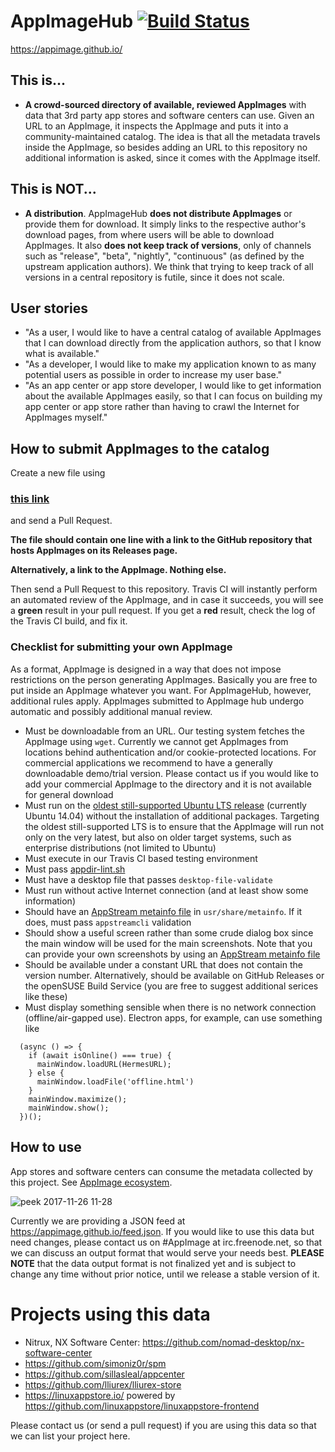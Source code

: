# AppImageHub [![Build Status](https://travis-ci.org/AppImage/appimage.github.io.svg?branch=master)](https://travis-ci.org/AppImage/appimage.github.io)

https://appimage.github.io/


## This is...

* __A crowd-sourced directory of available, reviewed AppImages__ with data that 3rd party app stores and software centers can use. Given an URL to an AppImage, it inspects the AppImage and puts it into a community-maintained catalog. The idea is that all the metadata travels inside the AppImage, so besides adding an URL to this repository no additional information is asked, since it comes with the AppImage itself.

## This is NOT...

* __A distribution__. AppImageHub __does not distribute AppImages__ or provide them for download. It simply links to the respective author's download pages, from where users will be able to download AppImages. It also __does not keep track of versions__, only of channels such as "release", "beta", "nightly", "continuous" (as defined by the upstream application authors). We think that trying to keep track of all versions in a central repository is futile, since it does not scale.

## User stories

* "As a user, I would like to have a central catalog of available AppImages that I can download directly from the application authors, so that I know what is available."
* "As a developer, I would like to make my application known to as many potential users as possible in order to increase my user base."
* "As an app center or app store developer, I would like to get information about the available AppImages easily, so that I can focus on building my app center or app store rather than having to crawl the Internet for AppImages myself."

## How to submit AppImages to the catalog

Create a new file using

### **[this link](https://github.com/AppImage/AppImageHub/new/master/data)**

and send a Pull Request. 

**The file should contain one line with a link to the GitHub repository that hosts AppImages on its Releases page.**

**Alternatively, a link to the AppImage. Nothing else.**

Then send a Pull Request to this repository. Travis CI will instantly perform an automated review of the AppImage, and in case it succeeds, you will see a __green__ result in your pull request. If you get a __red__ result, check the log of the Travis CI build, and fix it.

### Checklist for submitting your own AppImage

As a format, AppImage is designed in a way that does not impose restrictions on the person generating AppImages. Basically you are free to put inside an AppImage whatever you want. For AppImageHub, however, additional rules apply. AppImages submitted to AppImage hub undergo automatic and possibly additional manual review.

* Must be downloadable from an URL. Our testing system fetches the AppImage using `wget`. Currently we cannot get AppImages from locations behind authentication and/or cookie-protected locations. For commercial applications we recommend to have a generally downloadable demo/trial version. Please contact us if you would like to add your commercial AppImage to the directory and it is not available for general download
* Must run on the [oldest still-supported Ubuntu LTS release](https://www.ubuntu.com/info/release-end-of-life) (currently Ubuntu 14.04) without the installation of additional packages. Targeting the oldest still-supported LTS is to ensure that the AppImage will run not only on the very latest, but also on older target systems, such as enterprise distributions (not limited to Ubuntu)
* Must execute in our Travis CI based testing environment
* Must pass [appdir-lint.sh](https://github.com/AppImage/AppImages/blob/master/appdir-lint.sh)
* Must have a desktop file that passes `desktop-file-validate`
* Must run without active Internet connection (and at least show some information)
* Should have an [AppStream metainfo file](https://people.freedesktop.org/~hughsient/appdata/) in `usr/share/metainfo`. If it does, must pass `appstreamcli` validation
* Should show a useful screen rather than some crude dialog box since the main window will be used for the main screenshots. Note that you can provide your own screenshots by using an [AppStream metainfo file](https://people.freedesktop.org/~hughsient/appdata/)
* Should be available under a constant URL that does not contain the version number. Alternatively, should be available on GitHub Releases or the openSUSE Build Service (you are free to suggest additional serices like these)
* Must display something sensible when there is no network connection (offline/air-gapped use). Electron apps, for example, can use something like

```
  (async () => {
    if (await isOnline() === true) {
      mainWindow.loadURL(HermesURL);
    } else {
      mainWindow.loadFile('offline.html')
    }
    mainWindow.maximize();
    mainWindow.show();
  })();
  ```

## How to use

App stores and software centers can consume the metadata collected by this project. See [AppImage ecosystem](https://github.com/AppImage/AppImageKit/wiki/Ecosystem). 

![peek 2017-11-26 11-28](https://user-images.githubusercontent.com/2480569/33243768-497bf74a-d2ba-11e7-8336-ae2018229e57.gif)

Currently we are providing a JSON feed at https://appimage.github.io/feed.json. If you would like to use this data but need changes, please contact us on #AppImage at irc.freenode.net, so that we can discuss an output format that would serve your needs best. __PLEASE NOTE__ that the data output format is not finalized yet and is subject to change any time without prior notice, until we release a stable version of it.

# Projects using this data

* Nitrux, NX Software Center: https://github.com/nomad-desktop/nx-software-center
* https://github.com/simoniz0r/spm
* https://github.com/sillasleal/appcenter
* https://github.com/lliurex/lliurex-store
* https://linuxappstore.io/ powered by https://github.com/linuxappstore/linuxappstore-frontend

Please contact us (or send a pull request) if you are using this data so that we can list your project here.

